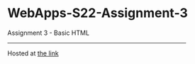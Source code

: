 # WebApps-S22-Assignment-3
Assignment 3 - Basic HTML
<hr size="8" width="80%" color="red"> 
Hosted at <a href=“https://github.com/44-563-Web-Apps-S22/webapps-s22-assignment-3-GopijaVenepalli/settings/pages”> the link </a>
